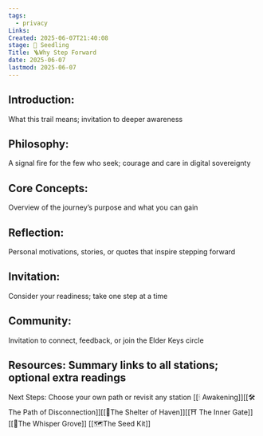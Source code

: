 ```yaml
---
tags:
  - privacy
Links: 
Created: 2025-06-07T21:40:08
stage: 🌱 Seedling
Title: 🪜Why Step Forward
date: 2025-06-07
lastmod: 2025-06-07
---
```

## Introduction: 
What this trail means; invitation to deeper awareness

## Philosophy: 
A signal fire for the few who seek; courage and care in digital sovereignty
## Core Concepts: 
Overview of the journey’s purpose and what you can gain
## Reflection: 
Personal motivations, stories, or quotes that inspire stepping forward

## Invitation: 
Consider your readiness; take one step at a time

## Community: 
Invitation to connect, feedback, or join the Elder Keys circle
## Resources: Summary links to all stations; optional extra readings

Next Steps: Choose your own path or revisit any station [[🕯 Awakening]][[🛠 The Path of Disconnection]][[🏡The Shelter of Haven]][[⛩ The Inner Gate]][[🍃The Whisper Grove]] [[🗺The Seed Kit]]